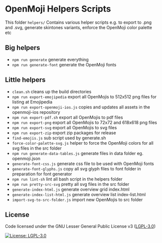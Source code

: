 OpenMoji Helpers Scripts
========================

This folder `helpers/` Contains various helper scripts e.g. to export to .png and .svg, generate skintones variants, enforce the OpenMoji color palette etc



## Big helpers

- `npm run generate` generate everything
- `npm run generate-font` generate the OpenMoji fonts



## Little helpers

- `clean.sh` cleans up the build directories
- `npm run export-emojipedia` export all OpenMojis to 512x512 png files for listing at Emojipedia
- `npm run export-openmoji-ios.js` copies and updates all assets in the openmoji-ios repository
- `npm run export-pdf.sh` export all OpenMojis to pdf files
- `npm run export-png` export all OpenMojis to 72x72 and 618x618 png files
- `npm run export-svg` export all OpenMojis to svg files
- `npm run export-zip` export zip packages for release
- `find-emojis.js` sub script used by generate.sh
- `force-color-palette-svg.js` helper to force the OpenMoji colors for all svg files in the src folder
- `npm run generate-data-tables.js` generate files in data folder eg. openmoji.json
- `generate-font-css.js` generate css file to be used with OpenMoji fonts
- `generate-font-glyphs.js` copy all svg glyph files to font folder in preparation for font generator
- `npm run lint-sh` lint all bash script in the helpers folder
- `npm run pretty-src-svg` pretty all svg files in the src folder
- `generate-index-html.js` generate overview grid index.html
- `generate-index-list-html.js` generate overview list index-list.html
- `import-svg-to-src-folder.js` import new OpenMojis to src folder



## License

Code licensed under the GNU Lesser General Public License v3 ([LGPL-3.0](https://www.gnu.org/licenses/lgpl-3.0.en.html))

[![License: LGPL-3.0](https://img.shields.io/badge/License-LGPL%20v3-lightgrey.svg)](https://www.gnu.org/licenses/lgpl-3.0.en.html)